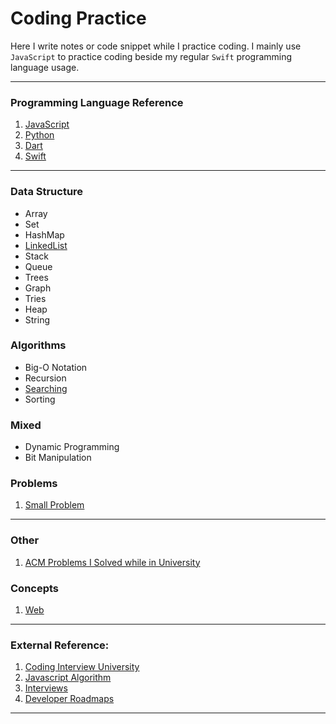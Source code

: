 # Coding Practice
Here I write notes or code snippet while I practice coding. I mainly use `JavaScript` to practice coding beside my regular `Swift` programming language usage. 

***
### Programming Language Reference
1. [JavaScript](https://github.com/mahmudahsan/thinkdiff/tree/master/javascript)
2. [Python](https://github.com/mahmudahsan/thinkdiff/tree/master/python-language)
3. [Dart](https://github.com/mahmudahsan/flutter/tree/master/dart)
4. [Swift](https://github.com/mahmudahsan/iOS-Swift-SwiftUI/blob/master/swift.md)
***

### Data Structure 
- Array
- Set
- HashMap
- [LinkedList](linked-list.md)
- Stack
- Queue
- Trees
- Graph
- Tries
- Heap
- String

### Algorithms
- Big-O Notation
- Recursion
- [Searching](searching.md)
- Sorting

### Mixed
- Dynamic Programming
- Bit Manipulation

### Problems
1. [Small Problem](small.md)
***

### Other
1. [ACM Problems I Solved while in University](https://github.com/mahmudahsan/203-ACM-Problems-Code)


### Concepts
1. [Web](web-tutorial.md)
***

### External Reference:
1. [Coding Interview University](https://github.com/jwasham/coding-interview-university)
2. [Javascript Algorithm](https://github.com/trekhleb/javascript-algorithms)
3. [Interviews](https://github.com/kdn251/interviews)
4. [Developer Roadmaps](https://roadmap.sh/)
***
